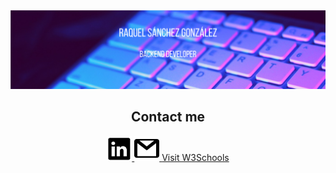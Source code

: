 <img src="readme.png">

<h2 align="center">Contact me</h2>
<p align="center">
  <a href="https://www.linkedin.com/in/raquel-s%C3%A1nchez-gonz%C3%A1lez-24905b1bb/" target="_blank">
    <img src="linkedin_logo.png", width="40">
  </a>
  <a href="mailto:raquelsglez99@gmail.com" target="_blank">
    <img src="gmail_logo.png" width="40">
  </a>
  <a href="https://www.w3schools.com" target="_blank">Visit W3Schools</a>

</p>